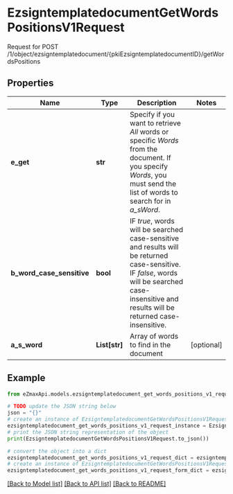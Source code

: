 # EzsigntemplatedocumentGetWordsPositionsV1Request

Request for POST /1/object/ezsigntemplatedocument/{pkiEzsigntemplatedocumentID}/getWordsPositions

## Properties

Name | Type | Description | Notes
------------ | ------------- | ------------- | -------------
**e_get** | **str** | Specify if you want to retrieve *All* words or specific *Words* from the document. If you specify *Words*, you must send the list of words to search for in *a_sWord*. | 
**b_word_case_sensitive** | **bool** | IF *true*, words will be searched case-sensitive and results will be returned case-sensitive. IF *false*, words will be searched case-insensitive and results will be returned case-insensitive. | 
**a_s_word** | **List[str]** | Array of words to find in the document | [optional] 

## Example

```python
from eZmaxApi.models.ezsigntemplatedocument_get_words_positions_v1_request import EzsigntemplatedocumentGetWordsPositionsV1Request

# TODO update the JSON string below
json = "{}"
# create an instance of EzsigntemplatedocumentGetWordsPositionsV1Request from a JSON string
ezsigntemplatedocument_get_words_positions_v1_request_instance = EzsigntemplatedocumentGetWordsPositionsV1Request.from_json(json)
# print the JSON string representation of the object
print(EzsigntemplatedocumentGetWordsPositionsV1Request.to_json())

# convert the object into a dict
ezsigntemplatedocument_get_words_positions_v1_request_dict = ezsigntemplatedocument_get_words_positions_v1_request_instance.to_dict()
# create an instance of EzsigntemplatedocumentGetWordsPositionsV1Request from a dict
ezsigntemplatedocument_get_words_positions_v1_request_form_dict = ezsigntemplatedocument_get_words_positions_v1_request.from_dict(ezsigntemplatedocument_get_words_positions_v1_request_dict)
```
[[Back to Model list]](../README.md#documentation-for-models) [[Back to API list]](../README.md#documentation-for-api-endpoints) [[Back to README]](../README.md)


